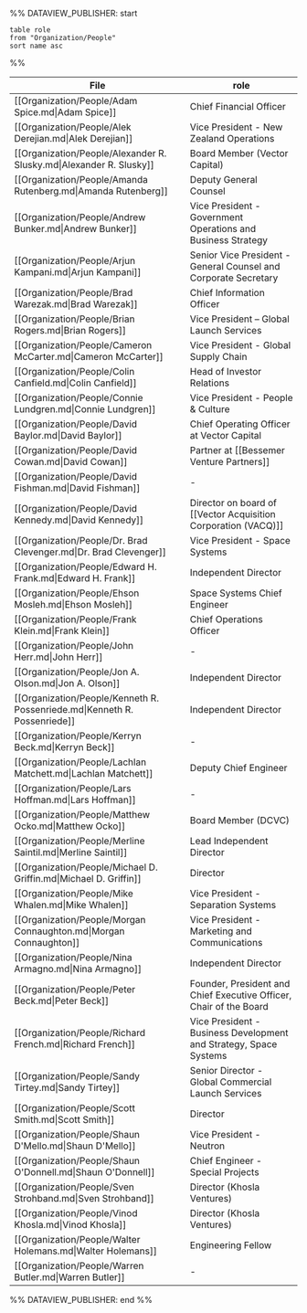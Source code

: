 %% DATAVIEW_PUBLISHER: start
```
table role
from "Organization/People"
sort name asc
```
%%

| File                                                                      | role                                                               |
| ------------------------------------------------------------------------- | ------------------------------------------------------------------ |
| [[Organization/People/Adam Spice.md\|Adam Spice]]                         | Chief Financial Officer                                            |
| [[Organization/People/Alek Derejian.md\|Alek Derejian]]                   | Vice President - New Zealand Operations                            |
| [[Organization/People/Alexander R. Slusky.md\|Alexander R. Slusky]]       | Board Member (Vector Capital)                                      |
| [[Organization/People/Amanda Rutenberg.md\|Amanda Rutenberg]]             | Deputy General Counsel                                             |
| [[Organization/People/Andrew Bunker.md\|Andrew Bunker]]                   | Vice President - Government Operations and Business Strategy       |
| [[Organization/People/Arjun Kampani.md\|Arjun Kampani]]                   | Senior Vice President - General Counsel and Corporate Secretary    |
| [[Organization/People/Brad Warezak.md\|Brad Warezak]]                     | Chief Information Officer                                          |
| [[Organization/People/Brian Rogers.md\|Brian Rogers]]                     | Vice President – Global Launch Services                            |
| [[Organization/People/Cameron McCarter.md\|Cameron McCarter]]             | Vice President - Global Supply Chain                               |
| [[Organization/People/Colin Canfield.md\|Colin Canfield]]                 | Head of Investor Relations                                         |
| [[Organization/People/Connie Lundgren.md\|Connie Lundgren]]               | Vice President - People & Culture                                  |
| [[Organization/People/David Baylor.md\|David Baylor]]                     | Chief Operating Officer at Vector Capital                          |
| [[Organization/People/David Cowan.md\|David Cowan]]                       | Partner at [[Bessemer Venture Partners]]                           |
| [[Organization/People/David Fishman.md\|David Fishman]]                   | \-                                                                 |
| [[Organization/People/David Kennedy.md\|David Kennedy]]                   | Director on board of [[Vector Acquisition Corporation (VACQ)]]     |
| [[Organization/People/Dr. Brad Clevenger.md\|Dr. Brad Clevenger]]         | Vice President - Space Systems                                     |
| [[Organization/People/Edward H. Frank.md\|Edward H. Frank]]               | Independent Director                                               |
| [[Organization/People/Ehson Mosleh.md\|Ehson Mosleh]]                     | Space Systems Chief Engineer                                       |
| [[Organization/People/Frank Klein.md\|Frank Klein]]                       | Chief Operations Officer                                           |
| [[Organization/People/John Herr.md\|John Herr]]                           | \-                                                                 |
| [[Organization/People/Jon A. Olson.md\|Jon A. Olson]]                     | Independent Director                                               |
| [[Organization/People/Kenneth R. Possenriede.md\|Kenneth R. Possenriede]] | Independent Director                                               |
| [[Organization/People/Kerryn Beck.md\|Kerryn Beck]]                       | \-                                                                 |
| [[Organization/People/Lachlan Matchett.md\|Lachlan Matchett]]             | Deputy Chief Engineer                                              |
| [[Organization/People/Lars Hoffman.md\|Lars Hoffman]]                     | \-                                                                 |
| [[Organization/People/Matthew Ocko.md\|Matthew Ocko]]                     | Board Member (DCVC)                                                |
| [[Organization/People/Merline Saintil.md\|Merline Saintil]]               | Lead Independent Director                                          |
| [[Organization/People/Michael D. Griffin.md\|Michael D. Griffin]]         | Director                                                           |
| [[Organization/People/Mike Whalen.md\|Mike Whalen]]                       | Vice President - Separation Systems                                |
| [[Organization/People/Morgan Connaughton.md\|Morgan Connaughton]]         | Vice President - Marketing and Communications                      |
| [[Organization/People/Nina Armagno.md\|Nina Armagno]]                     | Independent Director                                               |
| [[Organization/People/Peter Beck.md\|Peter Beck]]                         | Founder, President and Chief Executive Officer, Chair of the Board |
| [[Organization/People/Richard French.md\|Richard French]]                 | Vice President - Business Development and Strategy, Space Systems  |
| [[Organization/People/Sandy Tirtey.md\|Sandy Tirtey]]                     | Senior Director - Global Commercial Launch Services                |
| [[Organization/People/Scott Smith.md\|Scott Smith]]                       | Director                                                           |
| [[Organization/People/Shaun D'Mello.md\|Shaun D'Mello]]                   | Vice President - Neutron                                           |
| [[Organization/People/Shaun O'Donnell.md\|Shaun O'Donnell]]               | Chief Engineer - Special Projects                                  |
| [[Organization/People/Sven Strohband.md\|Sven Strohband]]                 | Director (Khosla Ventures)                                         |
| [[Organization/People/Vinod Khosla.md\|Vinod Khosla]]                     | Director (Khosla Ventures)                                         |
| [[Organization/People/Walter Holemans.md\|Walter Holemans]]               | Engineering Fellow                                                 |
| [[Organization/People/Warren Butler.md\|Warren Butler]]                   | \-                                                                 |

%% DATAVIEW_PUBLISHER: end %%

